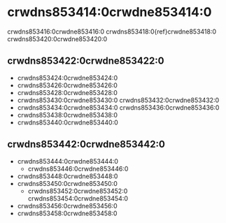 # crwdns853414:0crwdne853414:0

crwdns853416:0crwdne853416:0 crwdns853418:0{ref}crwdne853418:0 crwdns853420:0crwdne853420:0

<a name="Writing_tests"></a>

## crwdns853422:0crwdne853422:0

- crwdns853424:0crwdne853424:0
- crwdns853426:0crwdne853426:0
- crwdns853428:0crwdne853428:0
- crwdns853430:0crwdne853430:0 crwdns853432:0crwdne853432:0
- crwdns853434:0crwdne853434:0 crwdns853436:0crwdne853436:0
- crwdns853438:0crwdne853438:0
- crwdns853440:0crwdne853440:0

<a name="Good_practice_checks"></a>

## crwdns853442:0crwdne853442:0

- crwdns853444:0crwdne853444:0
  - crwdns853446:0crwdne853446:0
- crwdns853448:0crwdne853448:0
- crwdns853450:0crwdne853450:0
  - crwdns853452:0crwdne853452:0 crwdns853454:0crwdne853454:0
- crwdns853456:0crwdne853456:0
- crwdns853458:0crwdne853458:0
